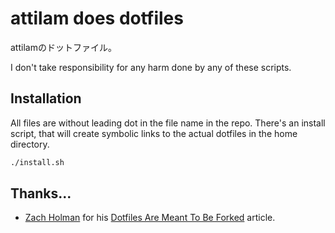 # attilam does dotfiles

attilamのドットファイル。

I don't take responsibility for any harm done by any of these scripts.

## Installation

All files are without leading dot in the file name in the repo. There's an install script, that will create symbolic links to the actual dotfiles in the home directory. 

```bash
./install.sh
```

## Thanks...
* [Zach Holman](https://github.com/holman) for his [Dotfiles Are Meant To Be Forked](http://zachholman.com/2010/08/dotfiles-are-meant-to-be-forked/) article.